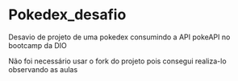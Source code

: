 # Pokedex_desafio
Desavio de projeto de uma pokedex consumindo a API pokeAPI no bootcamp da DIO

Não foi necessário usar o fork do projeto pois consegui realiza-lo observando as aulas
